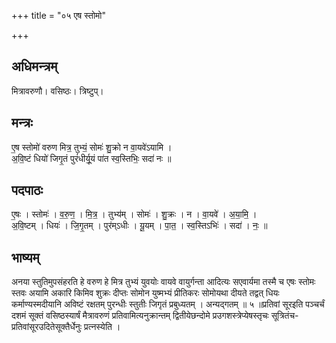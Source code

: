 +++
title = "०५ एष स्तोमो"

+++
## अधिमन्त्रम्
मित्रावरुणौ। वसिष्ठः। त्रिष्टुप्।

## मन्त्रः
ए॒ष स्तोमो॑ वरुण मित्र॒ तुभ्यं॒ सोमः॑ शु॒क्रो न वा॒यवे॑ऽयामि ।  
अ॒वि॒ष्टं धियो॑ जिगृ॒तं पुरं॑धीर्यू॒यं पा॑त स्व॒स्तिभिः॒ सदा॑ नः ॥

## पदपाठः
ए॒षः । स्तोमः॑ । व॒रु॒ण॒ । मि॒त्र॒ । तुभ्य॑म् । सोमः॑ । शु॒क्रः । न । वा॒यवे॑ । अ॒या॒मि॒ ।  
अ॒वि॒ष्टम् । धियः॑ । जि॒गृ॒तम् । पुर॑म्ऽधीः । यू॒यम् । पा॒त॒ । स्व॒स्तिऽभिः॑ । सदा॑ । नः॒ ॥

## भाष्यम्
अनया स्तुतिमुपसंहरति हे वरुण हे मित्र तुभ्यं युवयोः वायवे वायुर्गन्ता आदित्यः सएवार्यमा तस्मै च एषः स्तोमः स्तवः अयामि अकारि किमिव शुक्रः दीप्तः सोमोन युष्मभ्यं प्रीतिकरः सोमोयथा दीयते तद्वत् धियः कर्माण्यस्मदीयानि अविष्टं रक्षतम् पुरन्धीः स्तुतीः जिगृतं प्रबुध्यतम् । अन्यद्गतम् ॥ ५ ॥प्रतिवां सूरइति पञ्चर्चं दशमं सूक्तं वसिष्ठस्यार्षं मैत्रावरुणं प्रतिवामित्यनुक्रान्तम् द्वितीयेछन्दोमे प्रउगशस्त्रेप्येषस्तृचः सूत्रितंच- प्रतिवांसूरउदितेसूक्तैर्धेनुः प्रत्नस्येति ।
